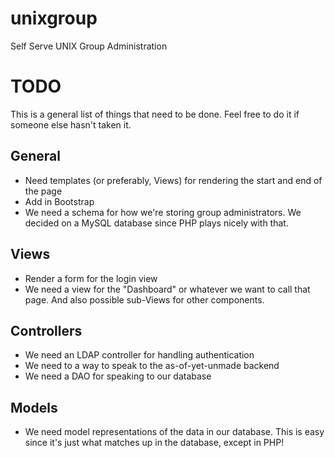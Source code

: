 unixgroup
=========

Self Serve UNIX Group Administration

TODO
====
This is a general list of things that need to be done. Feel free to do it if someone else hasn't taken it.

General
-------
- Need templates (or preferably, Views) for rendering the start and end of the page
- Add in Bootstrap
- We need a schema for how we're storing group administrators. We decided on a MySQL database since PHP plays 
nicely with that. 

Views
-----
- Render a form for the login view
- We need a view for the "Dashboard" or whatever we want to call that page. And also possible sub-Views for 
other components.

Controllers
-----------
- We need an LDAP controller for handling authentication
- We need to a way to speak to the as-of-yet-unmade backend
- We need a DAO for speaking to our database

Models
------
- We need model representations of the data in our database. This is easy since it's just what matches up in
the database, except in PHP!